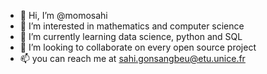 - 👋 Hi, I’m @momosahi
- 👀 I’m interested in mathematics and computer science
- 🌱 I’m currently learning data science, python and SQL
- 💞️ I’m looking to collaborate on every open source project
- 📫 you can reach me at sahi.gonsangbeu@etu.unice.fr

<!---
momosahi/momosahi is a ✨ special ✨ repository because its `README.md` (this file) appears on your GitHub profile.
You can click the Preview link to take a look at your changes.
--->
